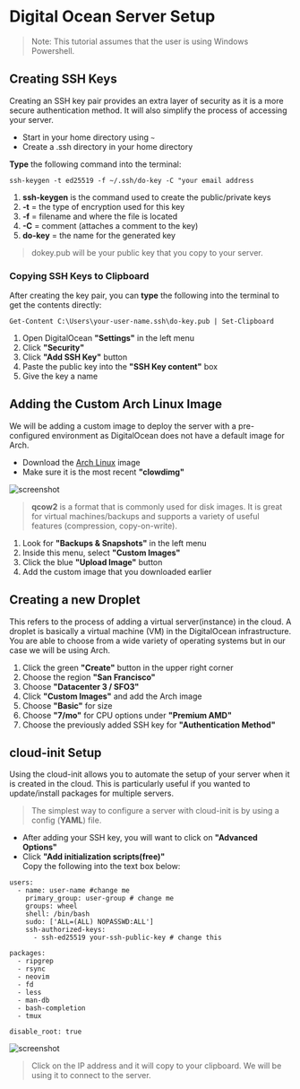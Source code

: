 # Digital Ocean Server Setup #

>Note: This tutorial assumes that the user is using Windows Powershell.

<h2>Creating SSH Keys </h2>

<p>Creating an SSH key pair provides an extra layer of security as it is a more secure authentication method. It will also simplify the process of accessing your server. </p>


- Start in your home directory using ```~```
- Create a .ssh directory in your home directory


**Type** the following command into the terminal: 

```ssh-keygen -t ed25519 -f ~/.ssh/do-key -C "your email address```

1. **ssh-keygen** is the command used to create the public/private keys
2. **-t** = the type of encryption used for this key
3. **-f** = filename and where the file is located
4. **-C** = comment (attaches a comment to the key)
5. **do-key** = the name for the generated key
>dokey.pub will be your public key that you copy to your server.

<h3> Copying SSH Keys to Clipboard</h3>

After creating the key pair, you can **type** the following into the terminal to get the contents directly:

```Get-Content C:\Users\your-user-name.ssh\do-key.pub | Set-Clipboard```

1. Open DigitalOcean **"Settings"** in the left menu
2. Click **"Security"**
3. Click **"Add SSH Key"** button
4. Paste the public key into the **"SSH Key content"** box 
5. Give the key a name

## Adding the Custom Arch Linux Image ##
We will be adding a custom image to deploy the server with a pre-configured environment as DigitalOcean does not have a default image for Arch. 
- Download the [Arch Linux](https://gitlab.archlinux.org/archlinux/arch-boxes/-/packages/) image
- Make sure it is the most recent **"clowdimg"**

![screenshot](https://cdn.discordapp.com/attachments/1194392650858643528/1287573588051886211/image.png?ex=66f209d9&is=66f0b859&hm=cb2b176201375b90e4282d9264ed4ea266d31ed6f336f5254757603403912978&)

>**qcow2** is a format that is commonly used for disk images. It is great for virtual machines/backups and supports a variety of useful features (compression, copy-on-write).

1. Look for **"Backups & Snapshots"** in the left menu
2. Inside this menu, select **"Custom Images"**
3. Click the blue **"Upload Image"** button
4. Add the custom image that you downloaded earlier

## Creating a new Droplet ##
This refers to the process of adding a virtual server(instance) in the cloud. A droplet is basically a virtual machine (VM) in the DigitalOcean infrastructure. You are able to choose from a wide variety of operating systems but in our case we will be using Arch. 

1. Click the green **"Create"** button in the upper right corner
2. Choose the region **"San Francisco"**
3. Choose **"Datacenter 3 / SFO3"** 
4. Click **"Custom Images"** and add the Arch image
5. Choose **"Basic"** for size
6. Choose **"7/mo"** for CPU options under **"Premium AMD"**
7. Choose the previously added SSH key for **"Authentication Method"**

## cloud-init Setup ##
Using the cloud-init allows you to automate the setup of your server when it is created in the cloud. This is particularly useful if you wanted to update/install packages for multiple servers.

> The simplest way to configure a server with cloud-init is by using a config (**YAML**) file.

- After adding your SSH key, you will want to click on **"Advanced Options"**
- Click **"Add initialization scripts(free)"** <br>
Copy the following into the text box below:
```
users:
  - name: user-name #change me
    primary_group: user-group # change me
    groups: wheel
    shell: /bin/bash
    sudo: ['ALL=(ALL) NOPASSWD:ALL']
    ssh-authorized-keys:
      - ssh-ed25519 your-ssh-public-key # change this

packages:
  - ripgrep
  - rsync
  - neovim
  - fd
  - less
  - man-db
  - bash-completion
  - tmux

disable_root: true
```
![screenshot](https://cdn.discordapp.com/attachments/1194392650858643528/1287586369811779634/image.png?ex=66f215c0&is=66f0c440&hm=7f731344a5872db70143f46ad4cf740f89144de63bf2fee0b65ae76c0e8da9bb&)


>Click on the IP address and it will copy to  your clipboard. We will be using it to connect to the server.